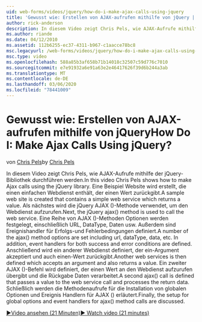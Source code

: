 ```yaml
---
uid: web-forms/videos/jquery/how-do-i-make-ajax-calls-using-jquery
title: 'Gewusst wie: Erstellen von AJAX-aufrufen mithilfe von jQuery | Microsoft-Dokumentation'
author: rick-anderson
description: In diesem Video zeigt Chris Pels, wie AJAX-Aufrufe mithilfe der jQuery-Bibliothek durchführen werden. Eine Beispiel Website wird erstellt, die einen einfachen Webdienst enthält, der...
ms.author: riande
ms.date: 04/12/2010
ms.assetid: 112b6255-ec37-4311-b967-c1aacce78bc8
msc.legacyurl: /web-forms/videos/jquery/how-do-i-make-ajax-calls-using-jquery
msc.type: video
ms.openlocfilehash: 588a85b3af658b71b14018c32507c59d776c7010
ms.sourcegitcommit: e7e91932a6e91a63e2e46417626f39d6b244a3ab
ms.translationtype: MT
ms.contentlocale: de-DE
ms.lasthandoff: 03/06/2020
ms.locfileid: "78441009"
---
```

# <a name="how-do-i-make-ajax-calls-using-jquery"></a><span data-ttu-id="3ee19-105">Gewusst wie: Erstellen von AJAX-aufrufen mithilfe von jQuery</span><span class="sxs-lookup"><span data-stu-id="3ee19-105">How Do I: Make Ajax Calls Using jQuery?</span></span>

<span data-ttu-id="3ee19-106">von [Chris Pels](https://twitter.com/chrispels)</span><span class="sxs-lookup"><span data-stu-id="3ee19-106">by [Chris Pels](https://twitter.com/chrispels)</span></span>

<span data-ttu-id="3ee19-107">In diesem Video zeigt Chris Pels, wie AJAX-Aufrufe mithilfe der jQuery-Bibliothek durchführen werden.</span><span class="sxs-lookup"><span data-stu-id="3ee19-107">In this video Chris Pels shows how to make Ajax calls using the jQuery library.</span></span> <span data-ttu-id="3ee19-108">Eine Beispiel Website wird erstellt, die einen einfachen Webdienst enthält, der einen Wert zurückgibt.</span><span class="sxs-lookup"><span data-stu-id="3ee19-108">A sample web site is created that contains a simple web service which returns a value.</span></span> <span data-ttu-id="3ee19-109">Als nächstes wird die jQuery AJAX ()-Methode verwendet, um den Webdienst aufzurufen.</span><span class="sxs-lookup"><span data-stu-id="3ee19-109">Next, the jQuery ajax() method is used to call the web service.</span></span> <span data-ttu-id="3ee19-110">Eine Reihe von AJAX ()-Methoden Optionen werden festgelegt, einschließlich URL, DataType, Daten usw. Außerdem sind Ereignishandler für Erfolgs-und Fehlerbedingungen definiert.</span><span class="sxs-lookup"><span data-stu-id="3ee19-110">A number of the ajax() method options are set including url, dataType, data, etc. In addition, event handlers for both success and error conditions are defined.</span></span> <span data-ttu-id="3ee19-111">Anschließend wird ein anderer Webdienst definiert, der ein-Argument akzeptiert und auch einen-Wert zurückgibt.</span><span class="sxs-lookup"><span data-stu-id="3ee19-111">Another web services is then defined which accepts an argument and also returns a value.</span></span> <span data-ttu-id="3ee19-112">Ein zweiter AJAX ()-Befehl wird definiert, der einen Wert an den Webdienst aufzurufen übergibt und die Rückgabe Daten verarbeitet.</span><span class="sxs-lookup"><span data-stu-id="3ee19-112">A second ajax() call is defined that passes a value to the web service call and processes the return data.</span></span> <span data-ttu-id="3ee19-113">Schließlich werden die Methodenaufrufe für die Installation von globalen Optionen und Ereignis Handlern für AJAX () erläutert.</span><span class="sxs-lookup"><span data-stu-id="3ee19-113">Finally, the setup for global options and event handlers for ajax() method calls are discussed.</span></span>

[<span data-ttu-id="3ee19-114">&#9654;Video ansehen (21 Minuten)</span><span class="sxs-lookup"><span data-stu-id="3ee19-114">&#9654; Watch video (21 minutes)</span></span>](https://channel9.msdn.com/Blogs/ASP-NET-Site-Videos/how-do-i-make-ajax-calls-using-jquery)
